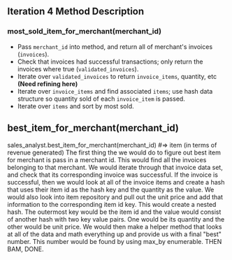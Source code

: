 ## Iteration 4 Method Description

### most_sold_item_for_merchant(merchant_id)
- Pass `merchant_id` into method, and return all of merchant's invoices (`invoices`).
- Check that invoices had successful transactions; only return the invoices where true (`validated_invoices`).
- Iterate over `validated_invoices` to return `invoice_items`, quantity, etc **(Need refining here)**
- Iterate over `invoice_items` and find associated `items`; use hash data structure so quantity sold of each `invoice_item` is passed.
- Iterate over `items` and sort by most sold.

## best_item_for_merchant(merchant_id)

sales_analyst.best_item_for_merchant(merchant_id) #=> item (in terms of revenue generated)
The first thing the we would do to figure out best item for merchant is pass in a merchant id. This would find all the invoices belonging to that merchant. We would iterate through that invoice data set, and check that its corresponding invoice was successful. If the invoice is successful, then we would look at all of the invoice items and create a hash that uses their item id as the hash key and the quantity as the value. We would also look into item repository and pull out the unit price and add that information to the corresponding item id key. This would create a nested hash. The outermost key would be the item id and the value would consist of another hash with two key value pairs. One would be its quantity and the other would be unit price. We would then make a helper method that looks at all of the data and math everything up and provide us with a final "best" number. This number would be found by using max_by enumerable. THEN BAM, DONE. 

